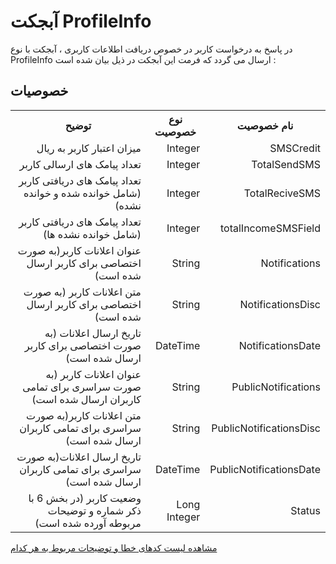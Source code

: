 # آبجکت ProfileInfo

در پاسخ به درخواست کاربر در خصوص دریافت اطلاعات کاربری ، آبجکت با نوع ProfileInfo ارسال می گردد که فرمت این آبجکت در ذیل بیان شده است :

## خصوصیات

<table dir="rtl" align="center">
<tr><th>نام خصوصیت</th><th>نوع خصوصیت</th><th>توضیح</th></tr>
<tr><td>SMSCredit</td><td>Integer</td><td>میزان اعتبار کاربر به ریال</td></tr>
<tr><td>TotalSendSMS</td><td>Integer</td><td>تعداد پیامک های ارسالی کاربر</td></tr>
<tr><td>TotalReciveSMS</td><td>Integer</td><td>تعداد پیامک های دریافتی کاربر (شامل خوانده شده و خوانده نشده)</td></tr>
<tr><td>totalIncomeSMSField</td><td>Integer</td><td>تعداد پیامک های دریافتی کاربر (شامل خوانده نشده ها)</td></tr>
<tr><td>Notifications</td><td>String</td><td>عنوان اعلانات کاربر(به صورت اختصاصی برای کاربر ارسال شده است)</td></tr>
<tr><td>NotificationsDisc</td><td>String</td><td>متن اعلانات کاربر (به صورت اختصاصی برای کاربر ارسال شده است)</td></tr>
<tr><td>NotificationsDate</td><td>DateTime</td><td>تاریخ ارسال اعلانات (به صورت اختصاصی برای کاربر ارسال شده است)</td></tr>
<tr><td>PublicNotifications</td><td>String</td><td>عنوان اعلانات کاربر (به صورت سراسری برای تمامی کاربران ارسال شده است)</td></tr>
<tr><td>PublicNotificationsDisc</td><td>String</td><td>متن اعلانات کاربر(به صورت سراسری برای تمامی کاربران ارسال شده است)</td></tr>
<tr><td>PublicNotificationsDate</td><td>DateTime</td><td>تاریخ ارسال اعلانات(به صورت سراسری برای تمامی کاربران ارسال شده است)</td></tr>
<tr><td>Status</td><td>Long Integer</td><td>وضعیت کاربر (در بخش 6 با ذکر شماره و توضیحات مربوطه آورده شده است)</td></tr>
</table>

[مشاهده لیست کدهای خطا و توضیحات مربوط به هر کدام](https://github.com/sunwaysms/soap/blob/main/Errors.md)